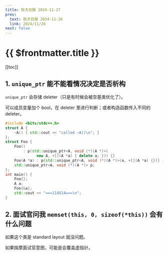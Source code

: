 ```yaml
---
title: 败犬日报 2024-11-27
prev:
  text: 败犬日报 2024-11-26
  link: 2024/11/26
next: false
---
```


# {{ $frontmatter.title }}

[[toc]]

## 1. `unique_ptr` 能不能看情况决定是否析构

`unique_ptr` 会存储 deleter（只是有时候会被空基类优化了）。

可以成员变量加个 bool，在 deleter 里进行判断；或者构造函数传入不同的 deleter。

```cpp
#include <bits/stdc++.h>
struct A {
    ~A() { std::cout << "called ~A()\n"; }
};
struct Foo {
    Foo()
        : p(std::unique_ptr<A, void (*)(A *)>(
              new A, +[](A *a) { delete a; })) {}
    Foo(A *a) : p{std::unique_ptr<A, void (*)(A *)>(a, +[](A *a) {})} {}
    std::unique_ptr<A, void (*)(A *)> p;
};
int main() {
    Foo{};
    A a;
    Foo{&a};
    std::cout << "===114514===\n";
}
```

## 2. 面试官问我 `memset(this, 0, sizeof(*this))` 会有什么问题

如果这个类是 standard layout 就没问题。

如果揣摩面试官意图，可能是会覆盖虚指针。

